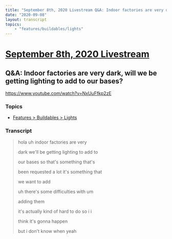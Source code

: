 ```yaml
---
title: "September 8th, 2020 Livestream Q&A: Indoor factories are very dark, will we be getting lighting to add to our bases?"
date: "2020-09-08"
layout: transcript
topics:
    - "features/buildables/lights"
---
```

# [September 8th, 2020 Livestream](../2020-09-08.md)
## Q&A: Indoor factories are very dark, will we be getting lighting to add to our bases?
https://www.youtube.com/watch?v=NxUuFfkp2zE

### Topics
* [Features > Buildables > Lights](../topics/features/buildables/lights.md)

### Transcript

> hola uh indoor factories are very
>
> dark we'll be getting lighting to add to
>
> our bases so that's something that's
>
> been requested a lot it's something that
>
> we want to add
>
> uh there's some difficulties with um
>
> adding them
>
> it's actually kind of hard to do so i i
>
> think it's gonna happen
>
> but i don't know when yeah
